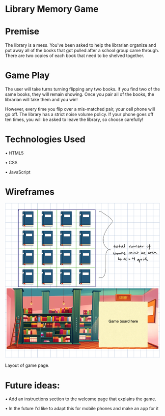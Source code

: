 # Library Memory Game

# Premise
The library is a mess. You've been asked to help the librarian organize and put away all of the books that got pulled after a school group came through.  There are two copies of each book that need to be shelved together. 

# Game Play
The user will take turns turning flipping any two books. If you find two of the same books, they will remain showing. Once you pair all of the books, the librarian will take them and you win! 

However, every time you flip over a mis-matched pair, your cell phone will go off. The library has a strict noise volume policy. If your phone goes off ten times, you will be asked to leave the library, so choose carefully!

# Technologies Used
• HTML5

• CSS

• JavaScript

# Wireframes

![Library Memory Game Concept](img/matching-game-wireframe.png)

Layout of game page.

# Future ideas:
• Add an instructions section to the welcome page that explains the game. 

• In the future I'd like to adapt this for mobile phones and make an app for it

